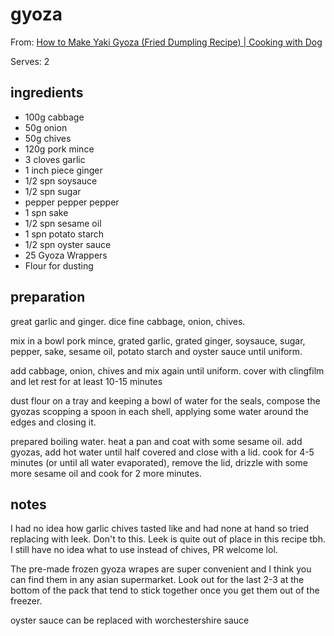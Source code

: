 # gyoza

From: [How to Make Yaki Gyoza (Fried Dumpling Recipe) | Cooking with Dog](https://youtu.be/r8MBX-SXnmg)

Serves: 2

## ingredients

- 100g cabbage
- 50g onion
- 50g chives
- 120g pork mince
- 3 cloves garlic
- 1 inch piece ginger
- 1/2 spn soysauce
- 1/2 spn sugar
- pepper pepper pepper
- 1 spn sake
- 1/2 spn sesame oil
- 1 spn potato starch
- 1/2 spn oyster sauce
- 25 Gyoza Wrappers
- Flour for dusting

## preparation

great garlic and ginger. dice fine cabbage, onion, chives.

mix in a bowl pork mince, grated garlic, grated ginger, soysauce, sugar, pepper, sake, sesame oil, potato starch and oyster sauce until uniform.

add cabbage, onion, chives and mix again until uniform. cover with clingfilm and let rest for at least 10-15 minutes

dust flour on a tray and keeping a bowl of water for the seals, compose the gyozas scopping a spoon in each shell, applying some water around the edges and closing it.

prepared boiling water. heat a pan and coat with some sesame oil.
add gyozas, add hot water until half covered and close with a lid. cook for 4-5 minutes (or until all water evaporated), remove the lid, drizzle with some more sesame oil and cook for 2 more minutes.

## notes

I had no idea how garlic chives tasted like and had none at hand so tried replacing with leek. Don't to this. Leek is quite out of place in this recipe tbh. I still have no idea what to use instead of chives, PR welcome lol.

The pre-made frozen gyoza wrapes are super convenient and I think you can find them in any asian supermarket. Look out for the last 2-3 at the bottom of the pack that tend to stick together once you get them out of the freezer.

oyster sauce can be replaced with worchestershire sauce